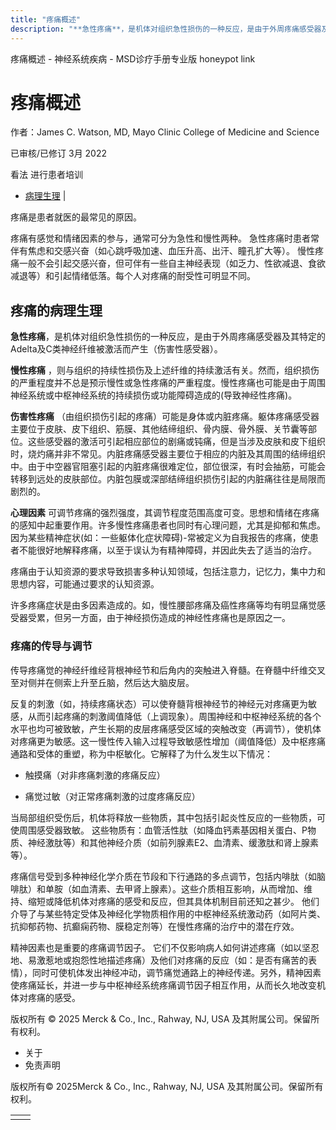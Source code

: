```yaml
---
title: "疼痛概述"
description: "**急性疼痛**，是机体对组织急性损伤的一种反应，是由于外周疼痛感受器及其特定的Adelta及C类神经纤维被激活而产生（伤害性感受器）。"
---
```


﻿疼痛概述 \- 神经系统疾病 \- MSD诊疗手册专业版 honeypot link

# 疼痛概述

作者：James C. Watson, MD, Mayo Clinic College of Medicine and Science

已审核/已修订 3月 2022

看法 进行患者培训

- [病理生理](#病理生理_v1032668_zh) \|

疼痛是患者就医的最常见的原因。

疼痛有感觉和情绪因素的参与，通常可分为急性和慢性两种。 急性疼痛时患者常伴有焦虑和交感兴奋（如心跳呼吸加速、血压升高、出汗、瞳孔扩大等）。 慢性疼痛一般不会引起交感兴奋，但可伴有一些自主神经表现（如乏力、性欲减退、食欲减退等）和引起情绪低落。每个人对疼痛的耐受性可明显不同。

## 疼痛的病理生理

**急性疼痛**，是机体对组织急性损伤的一种反应，是由于外周疼痛感受器及其特定的Adelta及C类神经纤维被激活而产生（伤害性感受器）。

**慢性疼痛** ，则与组织的持续性损伤及上述纤维的持续激活有关。然而，组织损伤的严重程度并不总是预示慢性或急性疼痛的严重程度。慢性疼痛也可能是由于周围神经系统或中枢神经系统的持续损伤或功能障碍造成的(导致神经性疼痛)。

**伤害性疼痛** （由组织损伤引起的疼痛）可能是身体或内脏疼痛。躯体疼痛感受器主要位于皮肤、皮下组织、筋膜、其他结缔组织、骨内膜、骨外膜、关节囊等部位。这些感受器的激活可引起相应部位的剧痛或钝痛，但是当涉及皮肤和皮下组织时，烧灼痛并非不常见。内脏疼痛感受器主要位于相应的内脏及其周围的结缔组织中。由于中空器官阻塞引起的内脏疼痛很难定位，部位很深，有时会抽筋，可能会转移到远处的皮肤部位。内脏包膜或深部结缔组织损伤引起的内脏痛往往是局限而剧烈的。

**心理因素** 可调节疼痛的强烈强度，其调节程度范围高度可变。思想和情绪在疼痛的感知中起重要作用。许多慢性疼痛患者也同时有心理问题，尤其是抑郁和焦虑。 因为某些精神症状(如：一些躯体化症状障碍)-常被定义为自我报告的疼痛，使患者不能很好地解释疼痛，以至于误认为有精神障碍，并因此失去了适当的治疗。

疼痛由于认知资源的要求导致损害多种认知领域，包括注意力，记忆力，集中力和思想内容，可能通过要求的认知资源。

许多疼痛症状是由多因素造成的。如，慢性腰部疼痛及癌性疼痛等均有明显痛觉感受器受累，但另一方面，由于神经损伤造成的神经性疼痛也是原因之一。

### 疼痛的传导与调节

传导疼痛觉的神经纤维经背根神经节和后角内的突触进入脊髓。在脊髓中纤维交叉至对侧并在侧索上升至丘脑，然后达大脑皮层。

反复的刺激（如，持续疼痛状态）可以使脊髓背根神经节的神经元对疼痛更为敏感，从而引起疼痛的刺激阈值降低（上调现象）。周围神经和中枢神经系统的各个水平也均可被致敏，产生长期的皮层疼痛感受区域的突触改变（再调节），使机体对疼痛更为敏感。这一慢性传入输入过程导致敏感性增加（阈值降低）及中枢疼痛通路和受体的重塑，称为中枢敏化。它解释了为什么发生以下情况：

- 触摸痛（对非疼痛刺激的疼痛反应）

- 痛觉过敏（对正常疼痛刺激的过度疼痛反应）


当局部组织受伤后，机体将释放一些物质，其中包括引起炎性反应的一些物质，可使周围感受器致敏。 这些物质有：血管活性肽（如降血钙素基因相关蛋白、P物质、神经激肽等）和其他神经介质（如前列腺素E2、血清素、缓激肽和肾上腺素等）。

疼痛信号受到多种神经化学介质在节段和下行通路的多点调节，包括内啡肽（如脑啡肽）和单胺（如血清素、去甲肾上腺素）。这些介质相互影响，从而增加、维持、缩短或降低机体对疼痛的感受和反应，但其具体机制目前还知之甚少。 他们介导了与某些特定受体及神经化学物质相作用的中枢神经系统激动药（如阿片类、抗抑郁药物、抗癫痫药物、膜稳定剂等）在慢性疼痛的治疗中的潜在疗效。

精神因素也是重要的疼痛调节因子。 它们不仅影响病人如何讲述疼痛（如以坚忍地、易激惹地或抱怨性地描述疼痛）及他们对疼痛的反应（如：是否有痛苦的表情），同时可使机体发出神经冲动，调节痛觉通路上的神经传递。另外，精神因素使疼痛延长，并进一步与中枢神经系统疼痛调节因子相互作用，从而长久地改变机体对疼痛的感受。



版权所有 © 2025
Merck & Co., Inc., Rahway, NJ, USA 及其附属公司。保留所有权利。

- 关于
- 免责声明

版权所有© 2025Merck & Co., Inc., Rahway, NJ, USA 及其附属公司。保留所有权利。

|     |     |
| --- | --- |
|  |  |